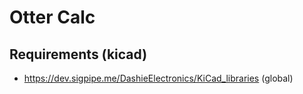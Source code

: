 # Otter Calc

## Requirements (kicad)

- https://dev.sigpipe.me/DashieElectronics/KiCad_libraries (global)

